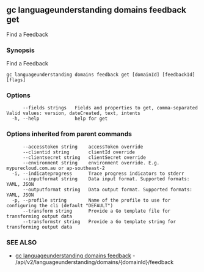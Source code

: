 ## gc languageunderstanding domains feedback get

Find a Feedback

### Synopsis

Find a Feedback

```
gc languageunderstanding domains feedback get [domainId] [feedbackId] [flags]
```

### Options

```
      --fields strings   Fields and properties to get, comma-separated Valid values: version, dateCreated, text, intents
  -h, --help             help for get
```

### Options inherited from parent commands

```
      --accesstoken string    accessToken override
      --clientid string       clientId override
      --clientsecret string   clientSecret override
      --environment string    environment override. E.g. mypurecloud.com.au or ap-southeast-2
  -i, --indicateprogress      Trace progress indicators to stderr
      --inputformat string    Data input format. Supported formats: YAML, JSON
      --outputformat string   Data output format. Supported formats: YAML, JSON
  -p, --profile string        Name of the profile to use for configuring the cli (default "DEFAULT")
      --transform string      Provide a Go template file for transforming output data
      --transformstr string   Provide a Go template string for transforming output data
```

### SEE ALSO

* [gc languageunderstanding domains feedback](gc_languageunderstanding_domains_feedback.html)	 - /api/v2/languageunderstanding/domains/{domainId}/feedback


